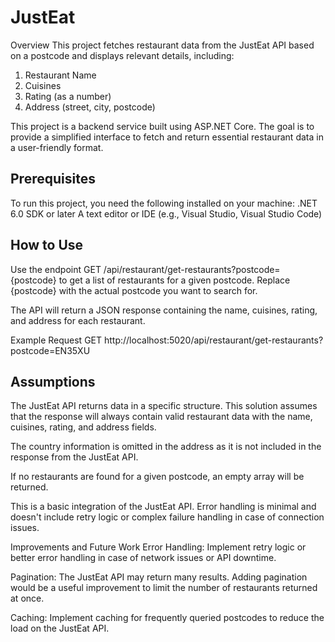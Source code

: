 # JustEat
Overview
This project fetches restaurant data from the JustEat API based on a postcode and displays relevant details, including:

1) Restaurant Name
2) Cuisines
3) Rating (as a number)
4) Address (street, city, postcode)

This project is a backend service built using ASP.NET Core. The goal is to provide a simplified interface to fetch and return essential restaurant data in a user-friendly format.

## Prerequisites
To run this project, you need the following installed on your machine:
.NET 6.0 SDK or later
A text editor or IDE (e.g., Visual Studio, Visual Studio Code)

## How to Use
Use the endpoint GET /api/restaurant/get-restaurants?postcode={postcode} to get a list of restaurants for a given postcode.
Replace {postcode} with the actual postcode you want to search for.

The API will return a JSON response containing the name, cuisines, rating, and address for each restaurant.

Example Request
GET http://localhost:5020/api/restaurant/get-restaurants?postcode=EN35XU

## Assumptions
The JustEat API returns data in a specific structure. This solution assumes that the response will always contain valid restaurant data with the name, cuisines, rating, and address fields.

The country information is omitted in the address as it is not included in the response from the JustEat API.

If no restaurants are found for a given postcode, an empty array will be returned.

This is a basic integration of the JustEat API. Error handling is minimal and doesn't include retry logic or complex failure handling in case of connection issues.

Improvements and Future Work
Error Handling: Implement retry logic or better error handling in case of network issues or API downtime.

Pagination: The JustEat API may return many results. Adding pagination would be a useful improvement to limit the number of restaurants returned at once.

Caching: Implement caching for frequently queried postcodes to reduce the load on the JustEat API.
